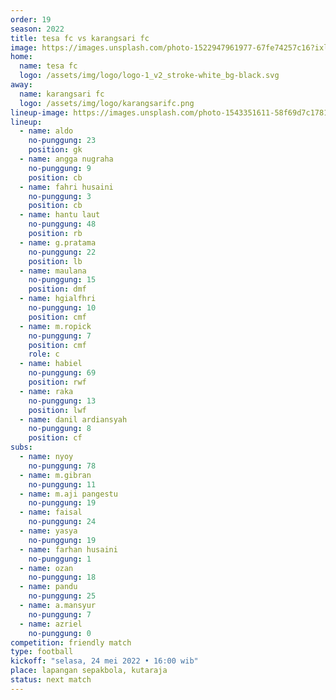 ```yaml
---
order: 19
season: 2022
title: tesa fc vs karangsari fc
image: https://images.unsplash.com/photo-1522947961977-67fe74257c16?ixlib=rb-1.2.1&raw_url=true&q=80&fm=jpg&crop=entropy&cs=tinysrgb&ixid=MnwxMjA3fDB8MHxwaG90by1wYWdlfHx8fGVufDB8fHx8&auto=format&fit=crop&w=1035
home:
  name: tesa fc
  logo: /assets/img/logo/logo-1_v2_stroke-white_bg-black.svg
away:
  name: karangsari fc
  logo: /assets/img/logo/karangsarifc.png
lineup-image: https://images.unsplash.com/photo-1543351611-58f69d7c1781?ixlib=rb-1.2.1&raw_url=true&q=80&fm=jpg&crop=entropy&cs=tinysrgb&ixid=MnwxMjA3fDB8MHxwaG90by1wYWdlfHx8fGVufDB8fHx8&auto=format&fit=crop&w=987
lineup:
  - name: aldo
    no-punggung: 23
    position: gk
  - name: angga nugraha
    no-punggung: 9
    position: cb
  - name: fahri husaini
    no-punggung: 3
    position: cb
  - name: hantu laut
    no-punggung: 48
    position: rb
  - name: g.pratama
    no-punggung: 22
    position: lb
  - name: maulana
    no-punggung: 15
    position: dmf
  - name: hgialfhri
    no-punggung: 10
    position: cmf
  - name: m.ropick
    no-punggung: 7
    position: cmf
    role: c
  - name: habiel
    no-punggung: 69
    position: rwf
  - name: raka
    no-punggung: 13
    position: lwf
  - name: danil ardiansyah
    no-punggung: 8
    position: cf
subs:
  - name: nyoy
    no-punggung: 78
  - name: m.gibran
    no-punggung: 11
  - name: m.aji pangestu
    no-punggung: 19
  - name: faisal
    no-punggung: 24
  - name: yasya
    no-punggung: 19
  - name: farhan husaini
    no-punggung: 1
  - name: ozan
    no-punggung: 18
  - name: pandu
    no-punggung: 25
  - name: a.mansyur
    no-punggung: 7
  - name: azriel
    no-punggung: 0
competition: friendly match
type: football
kickoff: "selasa, 24 mei 2022 • 16:00 wib"
place: lapangan sepakbola, kutaraja
status: next match
---
```

